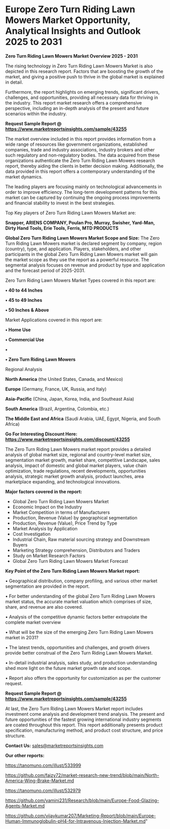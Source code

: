 # Europe Zero Turn Riding Lawn Mowers Market Opportunity, Analytical Insights and Outlook 2025 to 2031

<Strong> Zero Turn Riding Lawn Mowers Market Overview 2025 - 2031</strong>

The rising technology in Zero Turn Riding Lawn Mowers Market is also depicted in this research report. Factors that are boosting the growth of the market, and giving a positive push to thrive in the global market is explained in detail.

Furthermore, the report highlights on emerging trends, significant drivers, challenges, and opportunities, providing all necessary data for thriving in the industry. This report market research offers a comprehensive perspective, including an in-depth analysis of the present and future scenarios within the industry.

<strong>Request Sample Report @ <a href=https://www.marketreportsinsights.com/sample/43255>https://www.marketreportsinsights.com/sample/43255</a></strong>

The market overview included in this report provides information from a wide range of resources like government organizations, established companies, trade and industry associations, industry brokers and other such regulatory and non-regulatory bodies. The data acquired from these organizations authenticate the Zero Turn Riding Lawn Mowers research report, thereby aiding the clients in better decision making. Additionally, the data provided in this report offers a contemporary understanding of the market dynamics.

The leading players are focusing mainly on technological advancements in order to improve efficiency. The long-term development patterns for this market can be captured by continuing the ongoing process improvements and financial stability to invest in the best strategies.

Top Key players of Zero Turn Riding Lawn Mowers Market are:

<strong>Snapper, ARIENS COMPANY, Poulan Pro, Murray, Swisher, Yard-Man, Dirty Hand Tools, Erie Tools, Ferris, MTD PRODUCTS</strong>

<strong><b>Global Zero Turn Riding Lawn Mowers Market Scope and Size:</b></strong>
The Zero Turn Riding Lawn Mowers market is declared segment by company, region (country), type, and application. Players, stakeholders, and other participants in the global Zero Turn Riding Lawn Mowers market will gain the market scope as they use the report as a powerful resource. The segmental analysis focuses on revenue and product by type and application and the forecast period of 2025-2031.

Zero Turn Riding Lawn Mowers Market Types covered in this report are:

<strong>•  40 to 44 Inches

•  45 to 49 Inches

•  50 Inches & Above</strong>

Market Applications covered in this report are:

<strong>•  Home Use

•  Commercial Use

•  

•  Zero Turn Riding Lawn Mowers</strong> 

Regional Analysis

<strong>North America</strong> (the United States, Canada, and Mexico)

<strong>Europe</strong> (Germany, France, UK, Russia, and Italy)

<strong>Asia-Pacific</strong> (China, Japan, Korea, India, and Southeast Asia)

<strong>South America</strong> (Brazil, Argentina, Colombia, etc.)

<strong>The Middle East and Africa</strong> (Saudi Arabia, UAE, Egypt, Nigeria, and South Africa)

<strong>Go For Interesting Discount Here: <a href=https://www.marketreportsinsights.com/discount/43255>https://www.marketreportsinsights.com/discount/43255</a></strong>

The Zero Turn Riding Lawn Mowers market report provides a detailed analysis of global market size, regional and country-level market size, segmentation market growth, market share, competitive Landscape, sales analysis, impact of domestic and global market players, value chain optimization, trade regulations, recent developments, opportunities analysis, strategic market growth analysis, product launches, area marketplace expanding, and technological innovations.

<strong><b>Major factors covered in the report:</b></strong>
<ul>
  <li>Global Zero Turn Riding Lawn Mowers Market </li>
  <li>Economic Impact on the Industry</li>
  <li>Market Competition in terms of Manufacturers</li>
  <li>Production, Revenue (Value) by geographical segmentation</li>
  <li>Production, Revenue (Value), Price Trend by Type</li>
  <li>Market Analysis by Application</li>
  <li>Cost Investigation</li>
  <li>Industrial Chain, Raw material sourcing strategy and Downstream Buyers</li>
  <li>Marketing Strategy comprehension, Distributors and Traders</li>
  <li>Study on Market Research Factors</li>
  <li>Global Zero Turn Riding Lawn Mowers Market Forecast</li>
</ul>

<strong><b>Key Point of the Zero Turn Riding Lawn Mowers Market report:</b></strong>

• Geographical distribution, company profiling, and various other market segmentation are provided in the report.

• For better understanding of the global Zero Turn Riding Lawn Mowers market status, the accurate market valuation which comprises of size, share, and revenue are also covered.

• Analysis of the competitive dynamic factors better extrapolate the complete market overview

• What will be the size of the emerging Zero Turn Riding Lawn Mowers market in 2031?

• The latest trends, opportunities and challenges, and growth drivers provide better construal of the Zero Turn Riding Lawn Mowers Market.

• In-detail industrial analysis, sales study, and production understanding shed more light on the future market growth rate and scope.

• Report also offers the opportunity for customization as per the customer request.

<strong>Request Sample Report @ <a href=https://www.marketreportsinsights.com/sample/43255>https://www.marketreportsinsights.com/sample/43255</a></strong>

At last, the Zero Turn Riding Lawn Mowers Market report includes investment come analysis and development trend analysis. The present and future opportunities of the fastest growing international industry segments are coated throughout this report. This report additionally presents product specification, manufacturing method, and product cost structure, and price structure.

<strong>Contact Us:</strong>
sales@marketreportsinsights.com

<strong>Our other reports:</strong>

<a href=https://tanomuno.com/illust/533999>https://tanomuno.com/illust/533999</a>

<a href=https://github.com/faizy72/market-research-new-trend/blob/main/North-America-Wing-Brake-Market.md>https://github.com/faizy72/market-research-new-trend/blob/main/North-America-Wing-Brake-Market.md</a>

<a href=https://tanomuno.com/illust/532979>https://tanomuno.com/illust/532979</a>

<a href=https://github.com/yamini231/Research/blob/main/Europe-Food-Glazing-Agents-Market.md>https://github.com/yamini231/Research/blob/main/Europe-Food-Glazing-Agents-Market.md</a>

<a href=https://github.com/vijaykumar207/Marketing-Report/blob/main/Europe-Human-Immunoglobulin-pH4-for-Intravenous-Injection-Market.md>https://github.com/vijaykumar207/Marketing-Report/blob/main/Europe-Human-Immunoglobulin-pH4-for-Intravenous-Injection-Market.md</a>"

